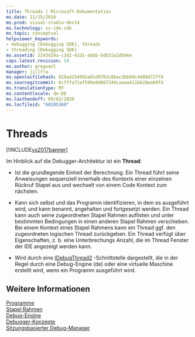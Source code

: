 ```yaml
---
title: Threads | Microsoft-Dokumentation
ms.date: 11/15/2016
ms.prod: visual-studio-dev14
ms.technology: vs-ide-sdk
ms.topic: conceptual
helpviewer_keywords:
- debugging [Debugging SDK], threads
- threading [Debugging SDK]
ms.assetid: 2243d24a-c3d2-41d1-abbb-6db21a2db9ee
caps.latest.revision: 14
ms.author: gregvanl
manager: jillfra
ms.openlocfilehash: 028ad25495ba01d9763c8bec3bbb9c4480d72ff8
ms.sourcegitcommit: 6cfffa72af599a9d667249caaaa411bb28ea69fd
ms.translationtype: MT
ms.contentlocale: de-DE
ms.lasthandoff: 09/02/2020
ms.locfileid: "68185360"
---
```

# <a name="threads"></a>Threads
[!INCLUDE[vs2017banner](../../includes/vs2017banner.md)]

Im Hinblick auf die Debugger-Architektur ist ein **Thread**:  
  
- Ist die grundlegende Einheit der Berechnung. Ein Thread führt seine Anweisungen sequenziell innerhalb des Kontexts einer einzelnen Rückruf Stapel aus und wechselt von einem Code Kontext zum nächsten.  
  
- Kann sich selbst und das Programm identifizieren, in dem es ausgeführt wird, und kann benannt, angehalten und fortgesetzt werden. Ein Thread kann auch seine zugeordneten Stapel Rahmen auflisten und unter bestimmten Bedingungen in einen anderen Stapel Rahmen verschieben. Bei einem Kontext eines Stapel Rahmens kann ein Thread ggf. den zugeordneten logischen Thread zurückgeben. Ein Thread verfügt über Eigenschaften, z. b. eine Unterbrechungs Anzahl, die im Thread Fenster der IDE angezeigt werden kann.  
  
- Wird durch eine [IDebugThread2](../../extensibility/debugger/reference/idebugthread2.md) -Schnittstelle dargestellt, die in der Regel durch eine Debug-Engine (de) oder eine virtuelle Maschine erstellt wird, wenn ein Programm ausgeführt wird.  
  
## <a name="see-also"></a>Weitere Informationen  
 [Programme](../../extensibility/debugger/programs.md)   
 [Stapel Rahmen](../../extensibility/debugger/stack-frames.md)   
 [Debug-Engine](../../extensibility/debugger/debug-engine.md)   
 [Debugger-Konzepte](../../extensibility/debugger/debugger-concepts.md)   
 [Sitzungsbasierter Debug-Manager](../../extensibility/debugger/session-debug-manager.md)
